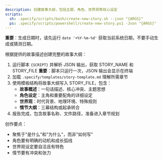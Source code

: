 ```yaml
---
description: 创建故事大纲，包括主题、角色、世界观等核心设定
scripts:
  sh: .specify/scripts/bash/create-new-story.sh --json "{ARGS}"
  ps: .specify/scripts/powershell/create-new-story.ps1 -Json "{ARGS}"
---
```


**重要**：生成日期时，请先运行 `date '+%Y-%m-%d'` 获取当前系统日期，不要手动生成或猜测日期。

根据提供的故事描述创建完整的故事大纲：

1. 运行脚本 `{SCRIPT}` 并解析 JSON 输出，获取 STORY_NAME 和 STORY_FILE
   **重要**：脚本只运行一次，JSON 输出会显示在终端
2. 加载 `.specify/templates/story-template.md` 理解所需章节
3. 使用模板结构将故事大纲写入 STORY_FILE，包含：
   - **故事概述**：一句话描述、核心冲突、主题思想
   - **角色设定**：主角和重要配角的详细设定
   - **世界观**：时代背景、地理环境、特殊规则
   - **情节大纲**：三幕结构或起承转合
4. 报告完成，包含故事名称、文件路径，准备进入章节规划

创作要点：
- 聚焦于"是什么"和"为什么"，而非"如何写"
- 角色要有明确的动机和成长弧线
- 世界观设定要自洽且有特色
- 情节要有冲突和张力